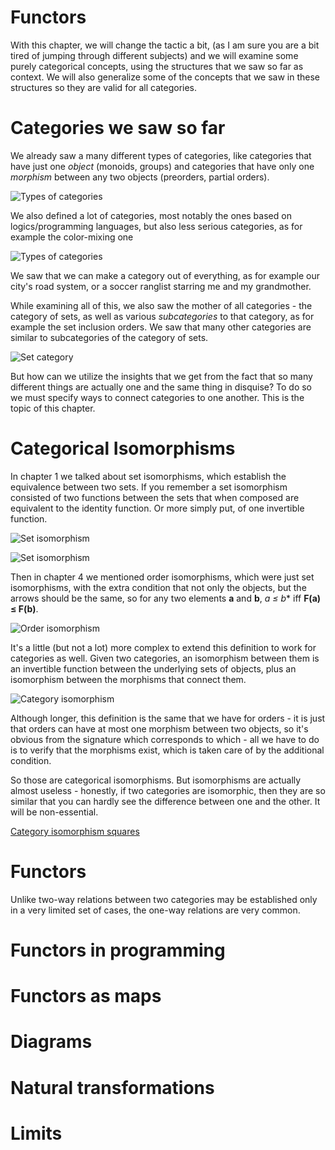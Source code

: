 Functors
===

With this chapter, we will change the tactic a bit, (as I am sure you are a bit tired of jumping through different subjects) and we will examine some purely categorical concepts, using the structures that we saw so far as context. We will also generalize some of the concepts that we saw in these structures so they are valid for all categories.

Categories we saw so far
===

We already saw a many different types of categories, like categories that have just one *object* (monoids, groups) and categories that have only one *morphism* between any two objects (preorders, partial orders). 

![Types of categories](category_types.svg)

We also defined a lot of categories, most notably the ones based on logics/programming languages, but also less serious categories, as for example the color-mixing one

![Types of categories](category_types.svg)

We saw that we can make a category out of everything, as for example our city's road system, or a soccer ranglist starring me and my grandmother.

While examining all of this, we also saw the mother of all categories - the category of sets, as well as various *subcategories* to that category, as for example the set inclusion orders. We saw that many other categories are similar to subcategories of the category of sets.

![Set category](category_set.svg)

But how can we utilize the insights that we get from the fact that so many different things are actually one and the same thing in disquise? To do so we must specify ways to connect categories to one another. This is the topic of this chapter.

Categorical Isomorphisms
===

In chapter 1 we talked about set isomorphisms, which establish the equivalence between two sets. If you remember a set isomorphism consisted of two functions between the sets that when composed are equivalent to the identity function. Or more simply put, of one invertible function.

![Set isomorphism](set_isomorphism.svg)


![Set isomorphism](set_isomorphism_invertable.svg)

Then in chapter 4 we mentioned order isomorphisms, which were just set isomorphisms, with the extra condition that not only the objects, but the arrows should be the same, so for any two elements **a** and **b**, *a ≤ b** iff **F(a) ≤ F(b)**. 

![Order isomorphism](order_isomorphism.svg)

It's a little (but not a lot) more complex to extend this definition to work for categories as well. Given two categories, an isomorphism between them is an invertible function between the underlying sets of objects, plus an isomorphism between the morphisms that connect them.

![Category isomorphism](category_isomorphism.svg)

Although longer, this definition is the same that we have for orders - it is just that orders can have at most one morphism between two objects, so it's obvious from the signature which corresponds to which - all we have to do is to verify that the morphisms exist, which is taken care of by the additional condition. 

So those are categorical isomorphisms. But isomorphisms are actually almost useless - honestly, if two categories are isomorphic, then they are so similar that you can hardly see the difference between one and the other. It will be non-essential.

[Category isomorphism squares](category_isomorphism_squares.svg)

Functors
===

Unlike two-way relations between two categories may be established only in a very limited set of cases, the one-way relations are very common.

Functors in programming
===

Functors as maps
===

Diagrams
===

Natural transformations
===

Limits
===
